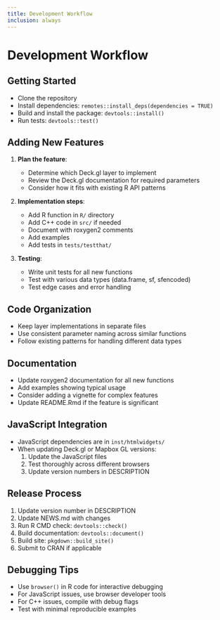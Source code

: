 ```yaml
---
title: Development Workflow
inclusion: always
---
```


# Development Workflow

## Getting Started
- Clone the repository
- Install dependencies: `remotes::install_deps(dependencies = TRUE)`
- Build and install the package: `devtools::install()`
- Run tests: `devtools::test()`

## Adding New Features
1. **Plan the feature**:
   - Determine which Deck.gl layer to implement
   - Review the Deck.gl documentation for required parameters
   - Consider how it fits with existing R API patterns

2. **Implementation steps**:
   - Add R function in `R/` directory
   - Add C++ code in `src/` if needed
   - Document with roxygen2 comments
   - Add examples
   - Add tests in `tests/testthat/`

3. **Testing**:
   - Write unit tests for all new functions
   - Test with various data types (data.frame, sf, sfencoded)
   - Test edge cases and error handling

## Code Organization
- Keep layer implementations in separate files
- Use consistent parameter naming across similar functions
- Follow existing patterns for handling different data types

## Documentation
- Update roxygen2 documentation for all new functions
- Add examples showing typical usage
- Consider adding a vignette for complex features
- Update README.Rmd if the feature is significant

## JavaScript Integration
- JavaScript dependencies are in `inst/htmlwidgets/`
- When updating Deck.gl or Mapbox GL versions:
  1. Update the JavaScript files
  2. Test thoroughly across different browsers
  3. Update version numbers in DESCRIPTION

## Release Process
1. Update version number in DESCRIPTION
2. Update NEWS.md with changes
3. Run R CMD check: `devtools::check()`
4. Build documentation: `devtools::document()`
5. Build site: `pkgdown::build_site()`
6. Submit to CRAN if applicable

## Debugging Tips
- Use `browser()` in R code for interactive debugging
- For JavaScript issues, use browser developer tools
- For C++ issues, compile with debug flags
- Test with minimal reproducible examples